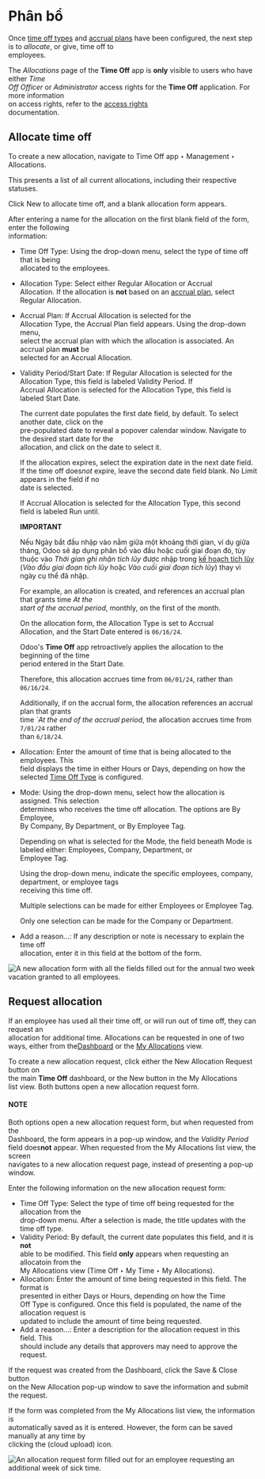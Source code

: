 # Phân bổ

Once [time off types](applications/hr/time_off.md#time-off-time-off-types) and [accrual plans](applications/hr/time_off.md#time-off-accrual-plans) have been configured, the next step is to _allocate_, or give, time off to\
employees.

The _Allocations_ page of the **Time Off** app is **only** visible to users who have either _Time_\
_Off Officer_ or _Administrator_ access rights for the **Time Off** application. For more information\
on access rights, refer to the [access rights](applications/general/users/access_rights.md)\
documentation.

## Allocate time off

To create a new allocation, navigate to Time Off app ‣ Management ‣\
Allocations.

This presents a list of all current allocations, including their respective statuses.

Click New to allocate time off, and a blank allocation form appears.

After entering a name for the allocation on the first blank field of the form, enter the following\
information:

* Time Off Type: Using the drop-down menu, select the type of time off that is being\
  allocated to the employees.
* Allocation Type: Select either Regular Allocation or Accrual\
  Allocation. If the allocation is **not** based on an [accrual plan](applications/hr/time_off.md#time-off-accrual-plans), select Regular Allocation.
* Accrual Plan: If Accrual Allocation is selected for the\
  Allocation Type, the Accrual Plan field appears. Using the drop-down menu,\
  select the accrual plan with which the allocation is associated. An accrual plan **must** be\
  selected for an Accrual Allocation.
*   Validity Period/Start Date: If Regular Allocation is selected for the\
    Allocation Type, this field is labeled Validity Period. If\
    Accrual Allocation is selected for the Allocation Type, this field is\
    labeled Start Date.

    The current date populates the first date field, by default. To select another date, click on the\
    pre-populated date to reveal a popover calendar window. Navigate to the desired start date for the\
    allocation, and click on the date to select it.

    If the allocation expires, select the expiration date in the next date field. If the time off doe&#x73;_&#x6E;ot_ expire, leave the second date field blank. No Limit appears in the field if no\
    date is selected.

    If Accrual Allocation is selected for the Allocation Type, this second\
    field is labeled Run until.

    **IMPORTANT**

    Nếu Ngày bắt đầu nhập vào nằm giữa một khoảng thời gian, ví dụ giữa tháng, Odoo sẽ áp dụng phân bổ vào đầu hoặc cuối giai đoạn đó, tùy thuộc vào _Thời gian ghi nhận tích lũy_ được nhập trong [kế hoạch tích lũy](applications/hr/time_off.md#time-off-accrual-plans) (_Vào đầu giai đoạn tích lũy_ hoặc _Vào cuối giai đoạn tích lũy_) thay vì ngày cụ thể đã nhập.

    For example, an allocation is created, and references an accrual plan that grants time _At the_\
    _start of the accrual period_, monthly, on the first of the month.

    On the allocation form, the Allocation Type is set to Accrual\
    Allocation, and the Start Date entered is `06/16/24`.

    Odoo's **Time Off** app retroactively applies the allocation to the beginning of the time\
    period entered in the Start Date.

    Therefore, this allocation accrues time from `06/01/24`, rather than `06/16/24`.

    Additionally, if on the accrual form, the allocation references an accrual plan that grants\
    time _\`At the end of the accrual period_, the allocation accrues time from `7/01/24` rather\
    than `6/18/24`.
* Allocation: Enter the amount of time that is being allocated to the employees. This\
  field displays the time in either Hours or Days, depending on how the\
  selected [Time Off Type](applications/hr/time_off.md#time-off-time-off-types) is configured.
*   Mode: Using the drop-down menu, select how the allocation is assigned. This selection\
    determines who receives the time off allocation. The options are By Employee,\
    By Company, By Department, or By Employee Tag.

    Depending on what is selected for the Mode, the field beneath Mode is\
    labeled either: Employees, Company, Department, or\
    Employee Tag.

    Using the drop-down menu, indicate the specific employees, company, department, or employee tags\
    receiving this time off.

    Multiple selections can be made for either Employees or Employee Tag.

    Only one selection can be made for the Company or Department.
* Add a reason...: If any description or note is necessary to explain the time off\
  allocation, enter it in this field at the bottom of the form.

![A new allocation form with all the fields filled out for the annual two week vacation
granted to all employees.](../../../.gitbook/assets/new-allocation.png)

## Request allocation

If an employee has used all their time off, or will run out of time off, they can request an\
allocation for additional time. Allocations can be requested in one of two ways, either from the[Dashboard](applications/hr/time_off/my_time.md#time-off-dashboard) or the [My Allocations](applications/hr/time_off/my_time.md#time-off-my-allocations) view.

To create a new allocation request, click either the New Allocation Request button on\
the main **Time Off** dashboard, or the New button in the My Allocations\
list view. Both buttons open a new allocation request form.

#### NOTE

Both options open a new allocation request form, but when requested from the\
Dashboard, the form appears in a pop-up window, and the _Validity Period_ field does**not** appear. When requested from the My Allocations list view, the screen\
navigates to a new allocation request page, instead of presenting a pop-up window.

Enter the following information on the new allocation request form:

* Time Off Type: Select the type of time off being requested for the allocation from the\
  drop-down menu. After a selection is made, the title updates with the time off type.
* Validity Period: By default, the current date populates this field, and it is **not**\
  able to be modified. This field **only** appears when requesting an allocatoin from the\
  My Allocations view (Time Off ‣ My Time ‣ My Allocations).
* Allocation: Enter the amount of time being requested in this field. The format is\
  presented in either Days or Hours, depending on how the Time\
  Off Type is configured. Once this field is populated, the name of the allocation request is\
  updated to include the amount of time being requested.
* Add a reason...: Enter a description for the allocation request in this field. This\
  should include any details that approvers may need to approve the request.

If the request was created from the Dashboard, click the Save & Close button\
on the New Allocation pop-up window to save the information and submit the request.

If the form was completed from the My Allocations list view, the information is\
automatically saved as it is entered. However, the form can be saved manually at any time by\
clicking the (cloud upload) icon.

![An allocation request form filled out for an employee requesting an additional week of
sick time.](../../../.gitbook/assets/allocation-request.png)
